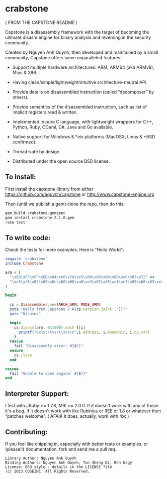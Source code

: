 crabstone
====

( FROM THE CAPSTONE README )

Capstone is a disassembly framework with the target of becoming the ultimate
disasm engine for binary analysis and reversing in the security community.

Created by Nguyen Anh Quynh, then developed and maintained by a small community,
Capstone offers some unparalleled features:

- Support multiple hardware architectures: ARM, ARM64 (aka ARMv8), Mips & X86.

- Having clean/simple/lightweight/intuitive architecture-neutral API.

- Provide details on disassembled instruction (called “decomposer” by others).

- Provide semantics of the disassembled instruction, such as list of implicit
     registers read & written.

- Implemented in pure C language, with lightweight wrappers for C++, Python,
     Ruby, OCaml, C#, Java and Go available.

- Native support for Windows & *nix platforms (MacOSX, Linux & *BSD confirmed).

- Thread-safe by design.

- Distributed under the open source BSD license.

To install:
----

First install the capstone library from either https://github.com/aquynh/capstone
or http://www.capstone-engine.org

Then (until we publish a gem) clone the repo, then do this:

```bash
gem build crabstone.gemspec
gem install crabstone-2.1.0.gem
rake test
```

To write code:
----

Check the tests for more examples. Here is "Hello World":
```ruby
require 'crabstone'
include Crabstone

arm = (
  "\xED\xFF\xFF\xEB\x04\xe0\x2d\xe5\x00\x00\x00\x00\xe0\x83\x22" <<
  "\xe5\xf1\x02\x03\x0e\x00\x00\xa0\xe3\x02\x30\xc1\xe7\x00\x00\x53\xe3"
)

begin
  
  cs = Disassembler.new(ARCH_ARM, MODE_ARM)
  puts "Hello from Capstone v #{cs.version.join('.')}!"
  puts "Disasm:"

  begin
    cs.disasm(arm, 0x1000).each {|i|
      printf("0x%x:\t%s\t\t%s\n",i.address, i.mnemonic, i.op_str)
    }
  rescue
    fail "Disassembly error: #{$!}"
  ensure
    cs.close
  end

rescue
  fail "Unable to open engine: #{$!}"
end
```

Interpreter Support:
----

I test with JRuby >= 1.7.8, MRI >= 2.0.0. If it doesn't work with any of those
it's a bug. If it doesn't work with like Rubinius or REE or 1.8 or whatever then
"patches welcome". ( AFAIK it does, actually, work with rbx )

Contributing:
----

If you feel like chipping in, especially with better tests or examples, or (please!!) documentation, fork and send me a pull req.


	Library Author: Nguyen Anh Quynh
	Binding Authors: Nguyen Anh Quynh, Tan Sheng Di, Ben Nagy
	License: BSD style - details in the LICENSE file
	(c) 2013 COSEINC. All Rights Reserved.

